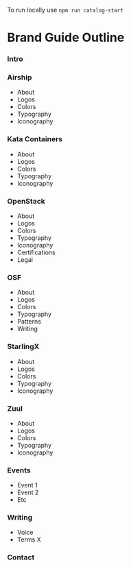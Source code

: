 To run locally use `npm run catalog-start`

# Brand Guide Outline

### Intro

### Airship
- About
- Logos
- Colors
- Typography
- Iconography	

### Kata Containers
- About
- Logos
- Colors
- Typography
- Iconography	

### OpenStack
- About
- Logos
- Colors
- Typography
- Iconography	
- Certifications
- Legal

### OSF
- About
- Logos
- Colors
- Typography	
- Patterns 
- Writing

### StarlingX
- About
- Logos
- Colors
- Typography
- Iconography	

### Zuul
- About
- Logos
- Colors
- Typography
- Iconography	

### Events
- Event 1
- Event 2
- Etc

### Writing
- Voice
- Terms X

### Contact
